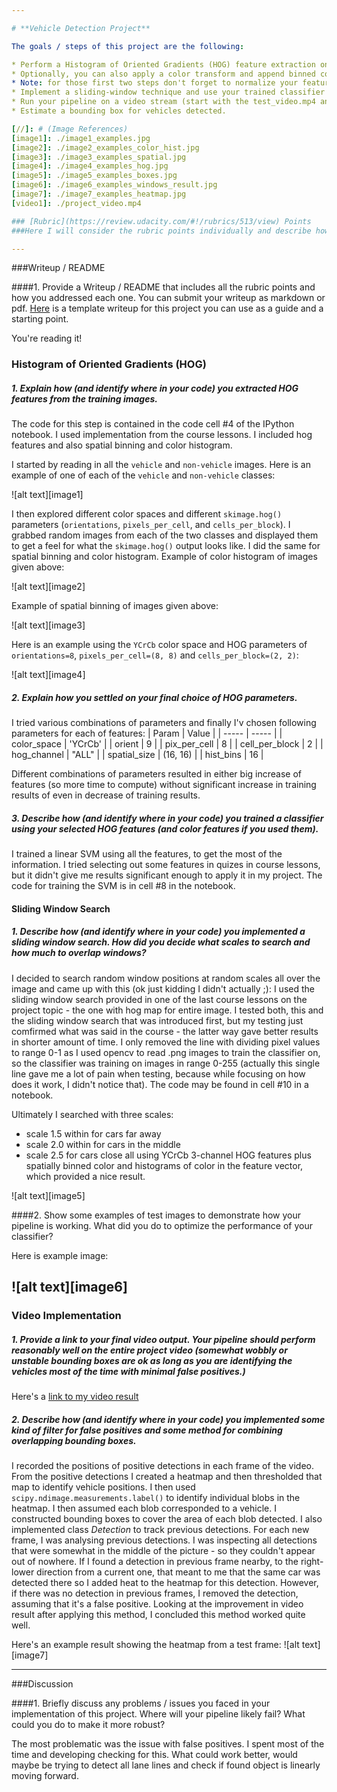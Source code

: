```yaml
---

# **Vehicle Detection Project**

The goals / steps of this project are the following:

* Perform a Histogram of Oriented Gradients (HOG) feature extraction on a labeled training set of images and train a classifier Linear SVM classifier
* Optionally, you can also apply a color transform and append binned color features, as well as histograms of color, to your HOG feature vector. 
* Note: for those first two steps don't forget to normalize your features and randomize a selection for training and testing.
* Implement a sliding-window technique and use your trained classifier to search for vehicles in images.
* Run your pipeline on a video stream (start with the test_video.mp4 and later implement on full project_video.mp4) and create a heat map of recurring detections frame by frame to reject outliers and follow detected vehicles.
* Estimate a bounding box for vehicles detected.

[//]: # (Image References)
[image1]: ./image1_examples.jpg
[image2]: ./image2_examples_color_hist.jpg
[image3]: ./image3_examples_spatial.jpg
[image4]: ./image4_examples_hog.jpg
[image5]: ./image5_examples_boxes.jpg
[image6]: ./image6_examples_windows_result.jpg
[image7]: ./image7_examples_heatmap.jpg
[video1]: ./project_video.mp4

### [Rubric](https://review.udacity.com/#!/rubrics/513/view) Points
###Here I will consider the rubric points individually and describe how I addressed each point in my implementation.  

---
```

###Writeup / README

####1. Provide a Writeup / README that includes all the rubric points and how you addressed each one.  You can submit your writeup as markdown or pdf.  [Here](https://github.com/udacity/CarND-Vehicle-Detection/blob/master/writeup_template.md) is a template writeup for this project you can use as a guide and a starting point.  

You're reading it!

### Histogram of Oriented Gradients (HOG)

##### 1. Explain how (and identify where in your code) you extracted HOG features from the training images.

The code for this step is contained in the code cell #4 of the IPython notebook. I used implementation from the course lessons. I included hog features and also spatial binning and color histogram.

I started by reading in all the `vehicle` and `non-vehicle` images.  Here is an example of one of each of the `vehicle` and `non-vehicle` classes:

![alt text][image1]

I then explored different color spaces and different `skimage.hog()` parameters (`orientations`, `pixels_per_cell`, and `cells_per_block`).  I grabbed random images from each of the two classes and displayed them to get a feel for what the `skimage.hog()` output looks like. I did the same for spatial binning and color histogram.
Example of color histogram of images given above:

![alt text][image2]

Example of spatial binning of images given above:

![alt text][image3]

Here is an example using the `YCrCb` color space and HOG parameters of `orientations=8`, `pixels_per_cell=(8, 8)` and `cells_per_block=(2, 2)`:

![alt text][image4]

##### 2. Explain how you settled on your final choice of HOG parameters.

I tried various combinations of parameters and finally I'v chosen following parameters for each of features:
| Param | Value |
| ----- | ----- |
| color_space | 'YCrCb' |
| orient | 9 | 
| pix_per_cell | 8 |
| cell_per_block | 2 |
| hog_channel | "ALL" |
| spatial_size | (16, 16) | 
| hist_bins |  16 |

Different combinations of parameters resulted in either big increase of features (so more time to compute) without significant increase in training results of even in decrease of training results.

##### 3. Describe how (and identify where in your code) you trained a classifier using your selected HOG features (and color features if you used them).

I trained a linear SVM using all the features, to get the most of the information. I tried selecting out some features in quizes in course lessons, but it didn't give me results significant enough to apply it in my project.
The code for training the SVM is in cell #8 in the notebook.

#### Sliding Window Search

##### 1. Describe how (and identify where in your code) you implemented a sliding window search.  How did you decide what scales to search and how much to overlap windows?

I decided to search random window positions at random scales all over the image and came up with this (ok just kidding I didn't actually ;):
I used the sliding window search provided in one of the last course lessons on the project topic - the one with hog map for entire image. I tested both, this and the sliding window search that was introduced first, but my testing just comfirmed what was said in the course - the latter way gave better results in shorter amount of time. I only removed the line with dividing pixel values to range 0-1 as I used opencv to read .png images to train the classifier on, so the classifier was training on images in range 0-255 (actually this single line gave me a lot of pain when testing, because while focusing on how does it work, I didn't notice that).
The code may be found in cell #10 in a notebook.

Ultimately I searched with three scales:
* scale 1.5 within for cars far away 
* scale 2.0 within for cars in the middle
* scale 2.5 for cars close
all using YCrCb 3-channel HOG features plus spatially binned color and histograms of color in the feature vector, which provided a nice result.

![alt text][image5]

####2. Show some examples of test images to demonstrate how your pipeline is working.  What did you do to optimize the performance of your classifier?

  Here is example image:

![alt text][image6]
---

### Video Implementation

##### 1. Provide a link to your final video output.  Your pipeline should perform reasonably well on the entire project video (somewhat wobbly or unstable bounding boxes are ok as long as you are identifying the vehicles most of the time with minimal false positives.)
Here's a [link to my video result](./project_video.mp4)


##### 2. Describe how (and identify where in your code) you implemented some kind of filter for false positives and some method for combining overlapping bounding boxes.

I recorded the positions of positive detections in each frame of the video.  From the positive detections I created a heatmap and then thresholded that map to identify vehicle positions.  I then used `scipy.ndimage.measurements.label()` to identify individual blobs in the heatmap.  I then assumed each blob corresponded to a vehicle.  I constructed bounding boxes to cover the area of each blob detected. 
I also implemented class _Detection_ to track previous detections. For each new frame, I was analysing previous detections. I was inspecting all detections that were somewhat in the middle of the picture - so they couldn't appear out of nowhere. If I found a detection in previous frame nearby, to the right-lower direction from a current one, that meant to me that the same car was detected there so I added heat to the heatmap for this detection. However, if there was no detection in previous frames, I removed the detection, assuming that it's a false positive. Looking at the improvement in video result after applying this method, I concluded this method worked quite well.

Here's an example result showing the heatmap from a test frame:
![alt text][image7]



---

###Discussion

####1. Briefly discuss any problems / issues you faced in your implementation of this project.  Where will your pipeline likely fail?  What could you do to make it more robust?

The most problematic was the issue with false positives. I spent most of the time and developing checking for this. What could work better, would maybe be trying to detect all lane lines and check if found object is linearly moving forward.

